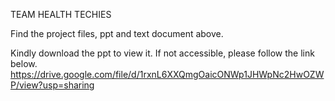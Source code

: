 TEAM HEALTH TECHIES

Find the project files, ppt and text document above.

Kindly download the ppt to view it. 
If not accessible, please follow the link below.
  https://drive.google.com/file/d/1rxnL6XXQmgOaicONWp1JHWpNc2HwOZWP/view?usp=sharing
